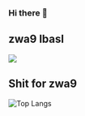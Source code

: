### Hi there 👋

## zwa9 lbasl

<a href="">
  <img align="centre" src="https://github-readme-stats.vercel.app/api?username=Almighwar&count_private=true&include_all_commits=true&show_icons=true&title_color=007bff&text_color=e7e7e7&icon_color=007bff&bg_color=171c28" />
<a />
 
## Shit for zwa9
  
![Top Langs](https://github-readme-stats.vercel.app/api/top-langs/?username=Almighwar&layout=compact&title_color=007bff&text_color=e7e7e7&icon_color=007bff&bg_color=171c28)
  


<!--
**almighwar/almighwar** is a ✨ _special_ ✨ repository because its `README.md` (this file) appears on your GitHub profile.

Here are some ideas to get you started:

- 🔭 I’m currently working on ...
- 🌱 I’m currently learning ...
- 👯 I’m looking to collaborate on ...
- 🤔 I’m looking for help with ...
- 💬 Ask me about ...
- 📫 How to reach me: ...
- 😄 Pronouns: ...
- ⚡ Fun fact: ...
-->
